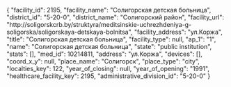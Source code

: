 {
    "facility_id": 2195,
    "facility_name": "Солигорская детская больница",
    "district_id": "5-20-0",
    "district_name": "Солигорский район",
    "facility_url": "http:\/\/soligorskcrb.by\/struktyra\/meditsinskie-uchrezhdeniya-g-soligorska\/soligorskaya-detskaya-bolnitsa",
    "facility_address": "ул.Коржа",
    "title": "Солигорская детская больница",
    "facility_type": null,
    "ap_1": "1",
    "name": "Солигорская детская больница",
    "state": "public institution",
    "stats": [],
    "med_id": 10214811,
    "address": "ул.Коржа",
    "devices": [],
    "coord_x_y": null,
    "place_name": "Солигорск",
    "place_type": "city",
    "localties_key": 122,
    "year_of_closing": null,
    "year_of_opening": "1991",
    "healthcare_facility_key": 2195,
    "administrative_division_id": "5-20-0"
}